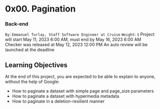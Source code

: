 # 0x00. Pagination
### Back-end
 `By`: `Emmanuel Turlay, Staff Software Engineer at Cruise`
 `Weight`: `1`
 Project will start May 11, 2023 6:00 AM, must end by May 16, 2023 6:00 AM
 Checker was released at May 12, 2023 12:00 PM
 An auto review will be launched at the deadline

## Learning Objectives
At the end of this project, you are expected to be able to explain to anyone, without the help of Google:

* How to paginate a dataset with simple page and page_size parameters
* How to paginate a dataset with hypermedia metadata
* How to paginate in a deletion-resilient manner
